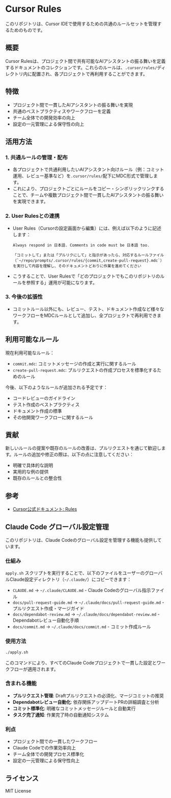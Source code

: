 # Cursor Rules

このリポジトリは、Cursor IDEで使用するための共通のルールセットを管理するためのものです。

## 概要

Cursor Rulesは、プロジェクト間で共有可能なAIアシスタントの振る舞いを定義するドキュメントのコレクションです。これらのルールは、`.cursor/rules/`ディレクトリ内に配置され、各プロジェクトで再利用することができます。

## 特徴

- プロジェクト間で一貫したAIアシスタントの振る舞いを実現
- 共通のベストプラクティスやワークフローを定義
- チーム全体での開発効率の向上
- 設定の一元管理による保守性の向上

## 活用方法

### 1. 共通ルールの管理・配布
- 各プロジェクトで共通利用したいAIアシスタント向けルール（例：コミット運用、レビュー基準など）を`.cursor/rules/`配下にMDC形式で管理します。
- これにより、プロジェクトごとにルールをコピー・シンボリックリンクすることで、チームや複数プロジェクト間で一貫したAIアシスタントの振る舞いを実現できます。

### 2. User Rulesとの連携
- User Rules（Cursorの設定画面から編集）には、例えば以下のように記述します：

  ```
  Always respond in 日本語. Comments in code must be 日本語 too.

  「コミットして」または「プルリクにして」と指示があったら、対応するルールファイル（`~/repo/prompts/.cursor/rules/{commit,create-pull-request}.mdc`）を実行して内容を理解し、そのドキュメントどおりに作業を進めてください
  ```
- こうすることで、User Rulesで「どのプロジェクトでもこのリポジトリのルールを参照する」運用が可能になります。

### 3. 今後の拡張性
- コミットルール以外にも、レビュー、テスト、ドキュメント作成など様々なワークフローをMDCルールとして追加し、全プロジェクトで再利用できます。

## 利用可能なルール

現在利用可能なルール：

- `commit.mdc`: コミットメッセージの作成と実行に関するルール
- `create-pull-request.mdc`: プルリクエストの作成プロセスを標準化するためのルール

今後、以下のようなルールが追加される予定です：

- コードレビューのガイドライン
- テスト作成のベストプラクティス
- ドキュメント作成の標準
- その他開発ワークフローに関するルール

## 貢献

新しいルールの提案や既存のルールの改善は、プルリクエストを通じて歓迎します。ルールの追加や修正の際は、以下の点に注意してください：

- 明確で具体的な説明
- 実用的な例の提供
- 既存のルールとの整合性

## 参考
- [Cursor公式ドキュメント: Rules](https://docs.cursor.com/context/rules#user-rules)

## Claude Code グローバル設定管理

このリポジトリは、Claude Codeのグローバル設定を管理する機能も提供しています。

### 仕組み

`apply.sh` スクリプトを実行することで、以下のファイルをユーザーのグローバルClaude設定ディレクトリ（`~/.claude/`）にコピーできます：

- `CLAUDE.md` → `~/.claude/CLAUDE.md` - Claude Codeのグローバル指示ファイル
- `docs/pull-request-guide.md` → `~/.claude/docs/pull-request-guide.md` - プルリクエスト作成・マージガイド
- `docs/dependabot-review.md` → `~/.claude/docs/dependabot-review.md` - Dependabotレビュー自動化手順
- `docs/commit.md` → `~/.claude/docs/commit.md` - コミット作成ルール

### 使用方法

```bash
./apply.sh
```

このコマンドにより、すべてのClaude Codeプロジェクトで一貫した設定とワークフローが適用されます。

### 含まれる機能

- **プルリクエスト管理**: Draftプルリクエストの必須化、マージコミットの推奨
- **Dependabotレビュー自動化**: 依存関係アップデートPRの詳細調査と分析
- **コミット標準化**: 明確なコミットメッセージルールと自動実行
- **タスク完了通知**: 作業完了時の自動通知システム

### 利点

- プロジェクト間での一貫したワークフロー
- Claude Codeでの作業効率向上
- チーム全体での開発プロセス標準化
- 設定の一元管理による保守性向上

## ライセンス

MIT License 
